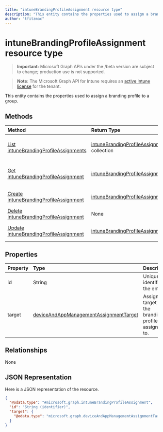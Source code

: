 ```yaml
---
title: "intuneBrandingProfileAssignment resource type"
description: "This entity contains the properties used to assign a branding profile to a group."
author: "tfitzmac"
---
```


# intuneBrandingProfileAssignment resource type

> **Important:** Microsoft Graph APIs under the /beta version are subject to change; production use is not supported.

> **Note:** The Microsoft Graph API for Intune requires an [active Intune license](https://go.microsoft.com/fwlink/?linkid=839381) for the tenant.

This entity contains the properties used to assign a branding profile to a group.

## Methods
|Method|Return Type|Description|
|:---|:---|:---|
|[List intuneBrandingProfileAssignments](../api/intune-wip-intunebrandingprofileassignment-list.md)|[intuneBrandingProfileAssignment](../resources/intune-wip-intunebrandingprofileassignment.md) collection|List properties and relationships of the [intuneBrandingProfileAssignment](../resources/intune-wip-intunebrandingprofileassignment.md) objects.|
|[Get intuneBrandingProfileAssignment](../api/intune-wip-intunebrandingprofileassignment-get.md)|[intuneBrandingProfileAssignment](../resources/intune-wip-intunebrandingprofileassignment.md)|Read properties and relationships of the [intuneBrandingProfileAssignment](../resources/intune-wip-intunebrandingprofileassignment.md) object.|
|[Create intuneBrandingProfileAssignment](../api/intune-wip-intunebrandingprofileassignment-create.md)|[intuneBrandingProfileAssignment](../resources/intune-wip-intunebrandingprofileassignment.md)|Create a new [intuneBrandingProfileAssignment](../resources/intune-wip-intunebrandingprofileassignment.md) object.|
|[Delete intuneBrandingProfileAssignment](../api/intune-wip-intunebrandingprofileassignment-delete.md)|None|Deletes a [intuneBrandingProfileAssignment](../resources/intune-wip-intunebrandingprofileassignment.md).|
|[Update intuneBrandingProfileAssignment](../api/intune-wip-intunebrandingprofileassignment-update.md)|[intuneBrandingProfileAssignment](../resources/intune-wip-intunebrandingprofileassignment.md)|Update the properties of a [intuneBrandingProfileAssignment](../resources/intune-wip-intunebrandingprofileassignment.md) object.|

## Properties
|Property|Type|Description|
|:---|:---|:---|
|id|String|Unique identifier of the entity.|
|target|[deviceAndAppManagementAssignmentTarget](../resources/intune-shared-deviceandappmanagementassignmenttarget.md)|Assignment target that the branding profile is assigned to.|

## Relationships
None

## JSON Representation
Here is a JSON representation of the resource.
<!-- {
  "blockType": "resource",
  "keyProperty": "id",
  "@odata.type": "microsoft.graph.intuneBrandingProfileAssignment"
}
-->
``` json
{
  "@odata.type": "#microsoft.graph.intuneBrandingProfileAssignment",
  "id": "String (identifier)",
  "target": {
    "@odata.type": "microsoft.graph.deviceAndAppManagementAssignmentTarget"
  }
}
```



